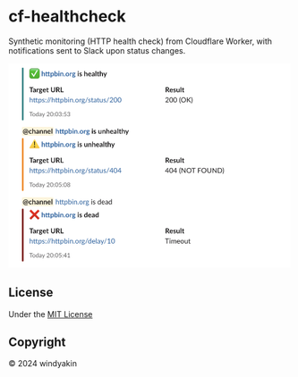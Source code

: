 # cf-healthcheck

Synthetic monitoring (HTTP health check) from Cloudflare Worker, with notifications sent to Slack upon status changes.

![](screenshot.png)

## License

Under the [MIT License](LICENSE)

## Copyright

&copy; 2024 windyakin
